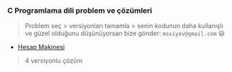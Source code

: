 ### C Programlama dili problem ve çözümleri
> Problem seç > versiyonları tamamla > senin kodunun daha kullanışlı ve güzel olduğunu düşünüyorsan bize gönder: `msxiyev@gmail.com` :smiley:

- [Hesap Makinesi](/blob/1st_class/c/exp/calculator.md)

> 4 versiyonlu çözüm